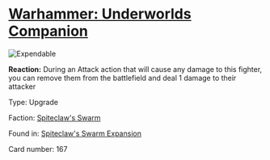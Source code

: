 # [Warhammer: Underworlds Companion](https://guidokessels.github.io/wh-underworlds)

  

![Expendable](https://warhammerunderworlds.com/wp-content/uploads/sites/6/2018/02/167_ENG.png)

<b>Reaction:</b> During an Attack action that will cause any damage to this fighter, you can remove them from the battlefield and deal 1 damage to their attacker

Type: Upgrade

Faction: [Spiteclaw's Swarm](https://guidokessels.github.io/wh-underworlds/factions/spiteclaws-swarm.md)

Found in: [Spiteclaw's Swarm Expansion](https://guidokessels.github.io/wh-underworlds/locations/spiteclaws-swarm-expansion.md)

Card number: 167
